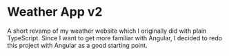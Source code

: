 # Weather App v2

A short revamp of my weather website which I originally did with plain TypeScript.
Since I want to get more familiar with Angular, I decided to redo this project with Angular as a good starting point.